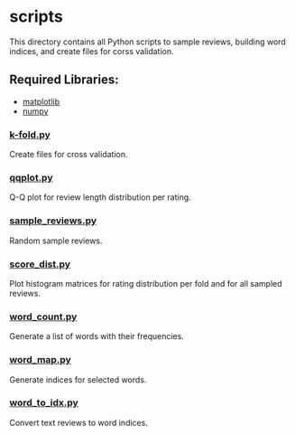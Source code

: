 # scripts

This directory contains all Python scripts to sample reviews, building word indices, and create files for corss validation.

## Required Libraries:
* [matplotlib](https://matplotlib.org/)
* [numpy](http://www.numpy.org/)

### [k-fold.py](k-fold.py)
Create files for cross validation.

### [qqplot.py](qqplot.py)
Q-Q plot for review length distribution per rating.

### [sample_reviews.py](sample_reviews.py)
Random sample reviews.

### [score_dist.py](score_dist.py)
Plot histogram matrices for rating distribution per fold and for all sampled reviews.

### [word_count.py](word_count.py)
Generate a list of words with their frequencies.

### [word_map.py](word_map.py)
Generate indices for selected words.

### [word_to_idx.py](word_to_idx.py)
Convert text reviews to word indices.
